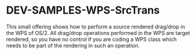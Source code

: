 # DEV-SAMPLES-WPS-SrcTrans
This small offering shows how to perform a source rendered drag/drop in the  WPS of OS/2.  All drag/drop operations performed in the WPS are target rendered, so you have no control if you are coding a WPS class which needs to be part of the rendering in such an operation.
